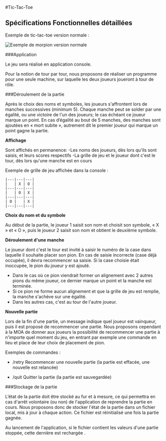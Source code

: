 #Tic-Tac-Toe

## Spécifications Fonctionnelles détaillées

Exemple de tic-tac-toe version normale :

![Exemple de morpion version normale](http://i.imgur.com/Okm4aMM.png "Optional title")

###Application

Le jeu sera réalisé en application console.

Pour la notion de tour par tour, nous proposons de réaliser un programme pour une seule machine, sur laquelle les deux joueurs joueront à tour de rôle.

###Déroulement de la partie

Après le choix des noms et symboles, les joueurs s'affrontent lors de manches successives (minimum 5).
Chaque manche peut se solder par une égalité, ou une victoire de l'un des joueurs; le cas échéant ce joueur marque un point.
En cas d’égalité au bout de 5 manches, des manches sont ajoutées en « mort subite », autrement dit le premier joueur qui marque un point gagne la partie.

**Affichage**

Sont affichés en permanence:
-Les noms des joueurs, dès lors qu'ils sont saisis, et leurs scores respectifs
-La grille de jeu et le joueur dont c'est le tour, dès lors qu'une manche est en cours

Exemple de grille de jeu affichée dans la console :

    |---|---|---| 
    |   | X | O |
    |---|---|---|
    |   | O | X |
    |---|---|---|
    | O |   | X |
    |---|---|---|

**Choix du nom et du symbole**

Au début de la partie, le joueur 1 saisit son nom et choisit son symbole, « X » et « O », puis le joueur 2 saisit son nom et obtient le deuxième symbole.

**Déroulement d'une manche**

Le joueur dont c'est le tour est invité à saisir le numéro de la case dans laquelle il souhaite placer son pion. En cas de saisie incorrecte (case déjà occupée), il devra recommencer sa saisie.
Si la case choisie était inoccupée, le pion du joueur y est ajouté.

- Dans le cas où ce pion viendrait former un alignement avec 2 autres pions du même joueur, ce dernier marque un point et la manche est terminée.
- Si ce pion ne forme aucun alignement et que la grille de jeu est remplie, la manche s'achève sur une égalité.
- Dans les autres cas, c'est au tour de l'autre joueur.

**Nouvelle partie**

Lors de la fin d'une partie, un message indique quel joueur est vainqueur, puis il est proposé de recommencer une partie.
Nous proposons cependant à la MOA de donner aux joueurs la possibilité de recommencer une partie à n'importe quel moment du jeu, en entrant par exemple une commande en lieu et place de leur choix de placement de pion.

Exemples de commandes :

- /retry
Recommencer une nouvelle partie (la partie est effacée, une nouvelle est relancée)

- /quit
Quitter la partie (la partie est sauvegardée)

###Stockage de la partie

L’état de la partie doit être stocké au fur et à mesure, ce qui permettra en cas d'arrêt volontaire (ou non) de l'application de reprendre la partie en cours.
Nous proposons donc de stocker l'état de la partie dans un fichier local, mis à jour à chaque action. Ce fichier est réinitialisé une fois la partie gagnée.

Au lancement de l'application, si le fichier contient les valeurs d'une partie stoppée, cette dernière est rechargée .
